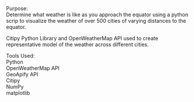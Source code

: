 Purpose:  
Determine what weather is like as you approach the equator using a python scrip to visualize the weather of over 500 cities of varying distances to the equator.  

Citipy Python Library and OpenWeatherMap API used to create representative model of the weather across different cities.  

Tools Used:  
Python  
OpenWeatherMap API  
GeoApify API  
Citipy  
NumPy  
matplotlib
